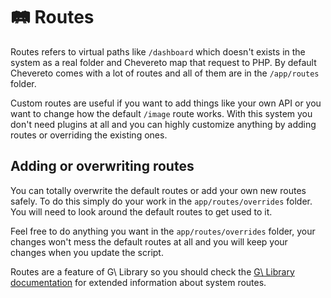 # 🛤 Routes

Routes refers to virtual paths like `/dashboard` which doesn't exists in the system as a real folder and Chevereto map that request to PHP. By default Chevereto comes with a lot of routes and all of them are in the `/app/routes` folder.

Custom routes are useful if you want to add things like your own API or you want to change how the default `/image` route works. With this system you don't need plugins at all and you can highly customize anything by adding routes or overriding the existing ones.

## Adding or overwriting routes

You can totally overwrite the default routes or add your own new routes safely. To do this simply do your work in the `app/routes/overrides` folder. You will need to look around the default routes to get used to it.

Feel free to do anything you want in the `app/routes/overrides` folder, your changes won't mess the default routes at all and you will keep your changes when you update the script.

Routes are a feature of G\ Library so you should check the [G\ Library documentation](https://g.chevereto.com/) for extended information about system routes.

